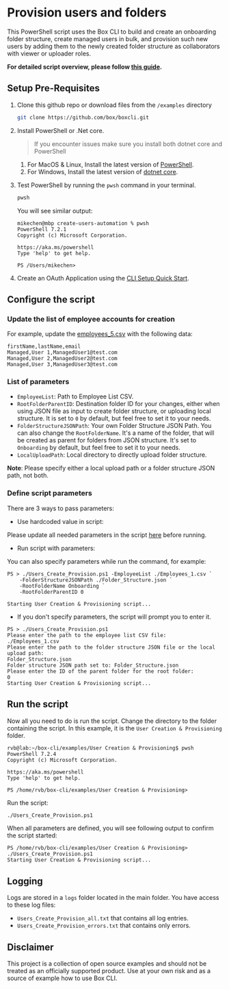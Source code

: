 # Provision users and folders

This PowerShell script uses the Box CLI to build and create an onboarding folder structure, create managed users in bulk, and provision such new users by adding them to the newly created folder structure as collaborators with viewer or uploader roles.

**For detailed script overview, please follow [this guide](https://developer.box.com/guides/cli/quick-start/powershell-script-templates/).**

## Setup Pre-Requisites
1. Clone this github repo or download files from the `/examples` directory
	```bash
	git clone https://github.com/box/boxcli.git
	```
2. Install PowerShell or .Net core.
	> If you encounter issues make sure you install both dotnet core and PowerShell
    1. For MacOS & Linux, Install the latest version of [PowerShell](https://docs.microsoft.com/en-us/powershell/scripting/install/installing-powershell?view=powershell-7.2).
    2. For Windows, Install the latest version of [dotnet core](https://dotnet.microsoft.com/download).
	
3. Test PowerShell by running the `pwsh` command in your terminal.
	```bash
	pwsh
	```
	
	You will see similar output:
	```
	mikechen@mbp create-users-automation % pwsh
	PowerShell 7.2.1
	Copyright (c) Microsoft Corporation.

	https://aka.ms/powershell
	Type 'help' to get help.

	PS /Users/mikechen>
	```

4. Create an OAuth Application using the [CLI Setup Quick Start][oauth-guide].

## Configure the script
### Update the list of employee accounts for creation
For example, update the [employees_5.csv](/examples/User%20Creation%20%26%20Provisioning/Employees_5.csv) with the following data:
```
firstName,lastName,email
Managed,User 1,ManagedUser1@test.com
Managed,User 2,ManagedUser2@test.com
Managed,User 3,ManagedUser3@test.com
```
### List of parameters

- `EmployeeList`: Path to Employee List CSV.
- `RootFolderParentID`: Destination folder ID for your changes, either when using JSON file as input to create folder structure, or uploading local structure. It is set to `0` by default, but feel free to set it to your needs.
- `FolderStructureJSONPath`: Your own Folder Structure JSON Path. You can also change the `RootFolderName`. It's a name of the folder, that will be created as parent for folders from JSON structure. It's set to `Onboarding` by default, but feel free to set it to your needs.
- `LocalUploadPath`: Local directory to directly upload folder structure.

**Note**: Please specify either a local upload path or a folder structure JSON path, not both.

### Define script parameters

There are 3 ways to pass parameters:
* Use hardcoded value in script:

Please update all needed parameters in the script [here](/examples/User%20Creation%20%26%20Provisioning/Users_Create_Provision.ps1#L35-L47) before running.

* Run script with parameters:

You can also specify parameters while run the command, for example:
```
PS > ./Users_Create_Provision.ps1 -EmployeeList ./Employees_1.csv `
	-FolderStructureJSONPath ./Folder_Structure.json `
	-RootFolderName Onboarding `
	-RootFolderParentID 0

Starting User Creation & Provisioning script...
```

* If you don't specify parameters, the script will prompt you to enter it.

```
PS > ./Users_Create_Provision.ps1
Please enter the path to the employee list CSV file:
./Employees_1.csv
Please enter the path to the folder structure JSON file or the local upload path:
Folder_Structure.json
Folder structure JSON path set to: Folder_Structure.json
Please enter the ID of the parent folder for the root folder:
0
Starting User Creation & Provisioning script...
```

## Run the script
Now all you need to do is run the script. Change the directory to the folder containing the script. In this example, it is the `User Creation & Provisioning` folder.
```
rvb@lab:~/box-cli/examples/User Creation & Provisioning$ pwsh
PowerShell 7.2.4
Copyright (c) Microsoft Corporation.

https://aka.ms/powershell
Type 'help' to get help.

PS /home/rvb/box-cli/examples/User Creation & Provisioning>
```

Run the script: 
```bash
./Users_Create_Provision.ps1
```

When all parameters are defined, you will see following output to confirm the script started:
```
PS /home/rvb/box-cli/examples/User Creation & Provisioning> ./Users_Create_Provision.ps1
Starting User Creation & Provisioning script...
```

## Logging
Logs are stored in a `logs` folder located in the main folder. You have access to these log files:

* `Users_Create_Provision_all.txt` that contains all log entries.
* `Users_Create_Provision_errors.txt` that contains only errors.

## Disclaimer
This project is a collection of open source examples and should not be treated as an officially supported product. Use at your own risk and as a source of example how to use Box CLI.

[oauth-guide]: https://developer.box.com/guides/cli/quick-start/
